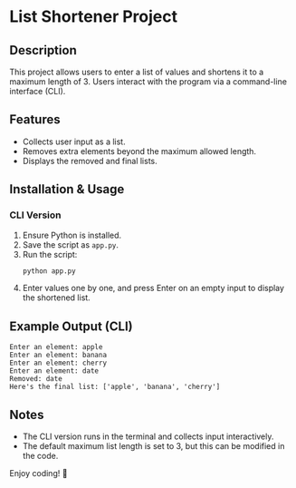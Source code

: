 # List Shortener Project

## Description
This project allows users to enter a list of values and shortens it to a maximum length of 3. Users interact with the program via a command-line interface (CLI).

## Features
- Collects user input as a list.
- Removes extra elements beyond the maximum allowed length.
- Displays the removed and final lists.

## Installation & Usage

### CLI Version
1. Ensure Python is installed.
2. Save the script as `app.py`.
3. Run the script:
   ```sh
   python app.py
   ```
4. Enter values one by one, and press Enter on an empty input to display the shortened list.

## Example Output (CLI)
```
Enter an element: apple
Enter an element: banana
Enter an element: cherry
Enter an element: date
Removed: date
Here's the final list: ['apple', 'banana', 'cherry']
```

## Notes
- The CLI version runs in the terminal and collects input interactively.
- The default maximum list length is set to 3, but this can be modified in the code.

Enjoy coding! 🚀

